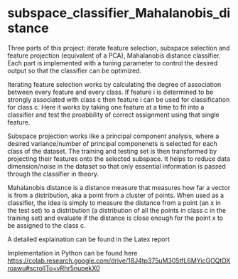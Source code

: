 # subspace_classifier_Mahalanobis_distance

Three parts of this project: iterate feature selection, subspace selection and feature projection (equivalent of a PCA), Mahalanobis distance classifier. Each part is implemented with a tuning parameter to control the desired output so that the classifier can be optimized.

Iterating feature selection works by calculating the degree of association between every feature and every class. If feature i is determined to be strongly associated with class c then feature i can be used for classification for class c. Here it works by taking one feature at a time to fit into a classifier and test the proabbility of correct assignment using that single feature. 

Subspace projection works like a principal component analysis, where a desired variance/number of principal componenets is selected for each class of the dataset. The training and testing set is then transformed by projecting their features onto the selected subspace. It helps to reduce data dimension/noise in the dataset so that only essential information is passed through the classifier in theory.

Mahalanobis distance is a distance measure that measures how far a vector is from a distribution, aka a point from a cluster of points. When used as a classifier, the idea is simply to measure the distance from a point (an x in the test set) to a distribution (a distribution of all the points in class c in the training set) and evaluate if the distance is close enough for the point x to be assigned to the class c. 

A detailed explaination can be found in the Latex report 

Implementation in Python can be found here https://colab.research.google.com/drive/18J4tp375uM305tfL6MYicGOQtDXroawu#scrollTo=vRhr5nuoekX0

